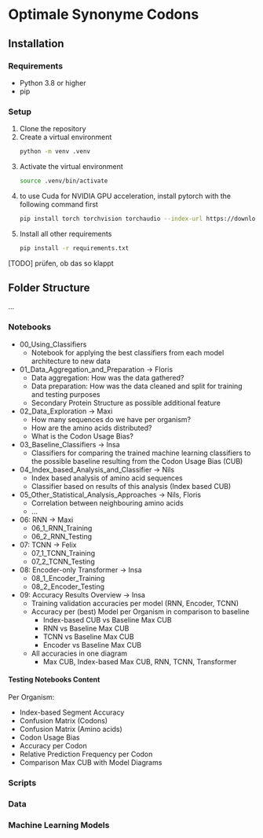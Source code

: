 # Optimale Synonyme Codons

## Installation

### Requirements
- Python 3.8 or higher
- pip

### Setup
1. Clone the repository
2. Create a virtual environment
    ```bash
    python -m venv .venv
    ```
3. Activate the virtual environment
    ```bash
    source .venv/bin/activate
    ```
4. to use Cuda for NVIDIA GPU acceleration, install pytorch with the following command first
    ```bash
    pip install torch torchvision torchaudio --index-url https://download.pytorch.org/whl/cu121
    ```
5. Install all other requirements
    ```bash
    pip install -r requirements.txt
    ``` 

[TODO] prüfen, ob das so klappt

## Folder Structure
...

### Notebooks
- 00_Using_Classifiers
    - Notebook for applying the best classifiers from each model architecture to new data
- 01_Data_Aggregation_and_Preparation -> Floris
    - Data aggregation: How was the data gathered?
    - Data preparation: How was the data cleaned and split for training and testing purposes
    - Secondary Protein Structure as possible additional feature
- 02_Data_Exploration -> Maxi
    - How many sequences do we have per organism? 
    - How are the amino acids distributed?
    - What is the Codon Usage Bias? 
- 03_Baseline_Classifiers -> Insa
    - Classifiers for comparing the trained machine learning classifiers to the possible baseline resulting from the Codon Usage Bias (CUB)
- 04_Index_based_Analysis_and_Classifier -> Nils
    - Index based analysis of amino acid sequences
    - Classifier based on results of this analysis (Index based CUB)
- 05_Other_Statistical_Analysis_Approaches -> Nils, Floris
    - Correlation between neighbouring amino acids
    - ...
- 06: RNN -> Maxi
    - 06_1_RNN_Training
    - 06_2_RNN_Testing
- 07: TCNN -> Felix
    - 07_1_TCNN_Training
    - 07_2_TCNN_Testing
- 08: Encoder-only Transformer -> Insa
    - 08_1_Encoder_Training
    - 08_2_Encoder_Testing
- 09: Accuracy Results Overview -> Insa
    - Training validation accuracies per model (RNN, Encoder, TCNN)
    - Accuracy per (best) Model per Organism in comparison to baseline 
        - Index-based CUB vs Baseline Max CUB
        - RNN vs Baseline Max CUB
        - TCNN vs Baseline Max CUB
        - Encoder vs Baseline Max CUB
    - All accuracies in one diagram
        - Max CUB, Index-based Max CUB, RNN, TCNN, Transformer

#### Testing Notebooks Content
Per Organism:
- Index-based Segment Accuracy
- Confusion Matrix (Codons)
- Confusion Matrix (Amino acids)
- Codon Usage Bias
- Accuracy per Codon
- Relative Prediction Frequency per Codon
- Comparison Max CUB with Model Diagrams


### Scripts


### Data


### Machine Learning Models